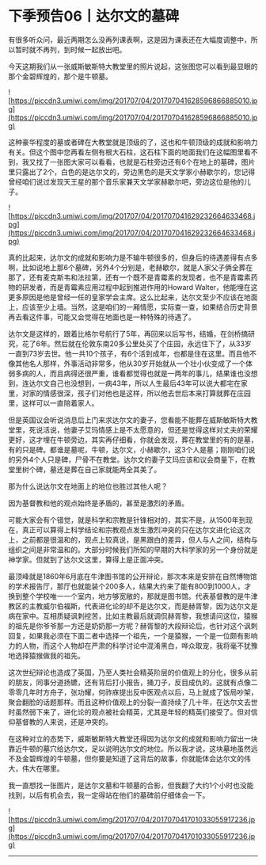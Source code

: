 # 下季预告06丨达尔文的墓碑

有很多听众问，最近两期怎么没再列课表啊，这是因为课表还在大幅度调整中，所以暂时就不再列，到时候一起放出吧。

今天这期我们从一张威斯敏斯特大教堂里的照片说起，这张图您可以看到最显眼的那个金碧辉煌的，那个是牛顿墓。

![https://piccdn3.umiwi.com/img/201707/04/201707041628596866885010.jpg](https://piccdn3.umiwi.com/img/201707/04/201707041628596866885010.jpg)

这种豪华程度的墓或者碑在大教堂就是顶级的了，这也和牛顿顶级的成就和影响力有关。但这个图中您再看左侧有根大石柱，这石柱下面的地面我们在这幅图里看不到，我又找了一张图大家可以看看，也就是石柱旁边还有6个在地上的墓碑，图片里只露出了2个，白色的是达尔文的，旁边黑色的是天文学家小赫歇尔的，您记得曾经咱们说过发现天王星的那个音乐家兼天文学家赫歇尔吧，旁边这位是他的儿子。

![https://piccdn3.umiwi.com/img/201707/04/201707041629232664633468.jpg](https://piccdn3.umiwi.com/img/201707/04/201707041629232664633468.jpg)

真的比起来，达尔文的成就和影响力是不输牛顿很多的，但身后的待遇差得有点多啊，比如说地上那6个墓碑，另外4个分别是，老赫歇尔，就是人家父子俩全葬在那了，还有麦克斯韦和法拉第，还有一个既不是青霉素的发现者，也不是青霉素药物的研发者，而是青霉素应用过程中起到推进作用的Howard Walter，他能埋在这更多原因是他是曾经一任的皇家学会主席。这么比起来，达尔文至少不应该在地面上，应该至少上墙。当然，这是咱们的一厢情愿，实际查一查，如果结合历史背景再去看这件事，可能又会觉得在地面也是一种特殊的待遇了。

达尔文是这样的，跟着比格尔号航行了5年，再回来以后写书，结婚，在剑桥搞研究，花了6年。然后就在伦敦东南20多公里处买了个庄园，永远住下了，从33岁一直到73岁去世。他一共10个孩子，有6个活到成年，也都是住在这里。而且他不像其他名人那样，外事活动非常多，他从30岁开始就从一个壮小伙变成了一个体弱多病的人，而且病得还很严重，谁看都觉得也就是一两年的事儿，结果谁也没想到，连达尔文自己也没想到，一病43年，所以人生最后43年可以说大都宅在家里，对家的情感很深，孩子们对他也是这样，所以他去世后本来打算就葬在庄园里，这样可以一直陪着家人。

但是英国议会听说消息后上门来求达尔文的妻子，您看能不能葬在威斯敏斯特大教堂里，死说活说，他妻子艾玛情感上是不太愿意的，但还是觉得这样对丈夫的荣耀更好，这才埋在牛顿旁边，其实再仔细看，你就会发现，葬在教堂里的有的是墓，有的只是碑。都谁是墓呢，牛顿，达尔文，小赫歇尔，这3个人是墓；刚刚咱们说的另外4个人只是碑，尸骨不在教堂。达尔文的妻子艾玛应该和议会商量下，在教堂里树个碑，墓还是葬在自己家就能两全其美了。

那为什么说达尔文在地面上的地位也胜过其他人呢？

因为基督教和他的观点始终是矛盾的，甚至是激烈的矛盾。

可能大家会有个错觉，就是科学和宗教是针锋相对的，其实不是，从1500年到现在，真正可以算得上科学结论和宗教观点发生激烈冲突的只在达尔文进化论这次上，之前都是很温和的，观点上较真说，是黑跟白的差异，但人与人之间，结构与组织之间是非常温和的。大部分时候我们所知的早期的大科学家的另一个身份就是神学家。但就到了达尔文这里，算得上是正面冲突。

最顶峰就是1860年6月底在牛津图书馆的公开辩论，那次本来是安排在自然博物馆的学术报告厅，那厅也就能装个200多人，结果大约来了能有800到1000人，才换到整个学校唯一一个室内，地方够宽敞的，那就是图书馆。代表基督教的是牛津教区的主教威尔伯福斯，代表进化论的却不是达尔文，而是赫胥黎，因为达尔文是病在家中。互相质疑讽刺挖苦，比如主教最后就调侃赫胥黎，我想请问这位，猿猴的祖先是你爷爷那一方还是奶奶那一方呢？赫胥黎的大段辩论后，也针对这个讽刺回复，如果我必须在下面二者中选择一个祖先，一个是猿猴，一个是一位颇有影响力的人物，而这个人物却在严肃的科学讨论中混淆黑白，哗众取宠，我将毫不犹豫地选择猿猴做我的祖先。

这次世纪辩论也造成了英国，乃至人类社会精英阶层的价值观上的分化，很多从前的朋友，同事分道扬镳，还有背后打小报告，捅刀子，反目成仇的。这就有点像二零零几年时方舟子，张功耀，何祚庥提出反中医观点以后，马上就成了饭局吵架，聚会翻脸的话题那样。而且这种价值观上的分裂一直持续了几十年，在达尔文去世时虽然弱下来了，进化论的观点被社会精英，尤其是年轻的精英们接受了。但对信仰基督教的人来说，还是冲突的。

在这种对立的态势下，威斯敏斯特大教堂还得因为达尔文的成就和影响力留出一块靠近牛顿的墓穴给达尔文，足以说明达尔文的地位。所以我才说，这块墓地虽然远不及金碧辉煌的牛顿墓，但你要是知道了这背后的故事，你就能体会达尔文的伟大，伟大在哪里。

我一直想找一张图片，是达尔文墓和牛顿墓的合影，但我翻了大约1个小时也没能找到，以后有机会去，我一定得站在他们的墓碑前仔细体会一下。

![https://piccdn3.umiwi.com/img/201707/04/201707041701033055917236.jpg](https://piccdn3.umiwi.com/img/201707/04/201707041701033055917236.jpg)

---
